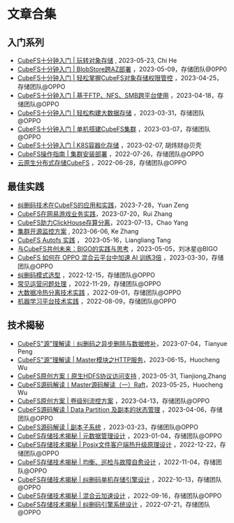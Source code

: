 # 文章合集

## 入门系列

- [CubeFS十分钟入门 | 玩转对象存储](https://mp.weixin.qq.com/s/DZ65u7MMZep5mM3wadrTYw) , 2023-05-23, Chi He
- [CubeFS十分钟入门 | BlobStore跨AZ部署](https://mp.weixin.qq.com/s/HEgeVRITyoMF93fm3mXmqA) ，2023-05-09，存储团队@0PP0
- [CubeFS十分钟入门 | 轻松掌握CubeFS对象存储权限管控](https://mp.weixin.qq.com/s/dJ2e5XDyVth3HL1UWR7fvw) ，2023-04-25，存储团队@OPPO
- [CubeFS十分钟入门 | 基于FTP、NFS、SMB跨平台使用](https://mp.weixin.qq.com/s/PyOwFzOSZK0pe6Xd0MnHJQ) ，2023-04-18，存储团队@OPPO
- [CubeFS十分钟入门 | 轻松构建大数据存储](https://mp.weixin.qq.com/s/MHSK4hG6omHajtrJcrjzvw) ，2023-03-31，存储团队@OPPO
- [CubeFS十分钟入门 | 单机搭建CubeFS集群](https://mp.weixin.qq.com/s/_-CcKBbNBRyR6mHkfNZIdw) ，2023-03-07，存储团队@OPPO
- [CubeFS十分钟入门 | K8S容器化存储](https://mp.weixin.qq.com/s/RgpunU_j2ggE679B5y0sbQ) ，2023-02-07, 胡炜财@贝壳
- [CubeFS操作指南 | 集群安装部署](https://mp.weixin.qq.com/s/B98CJ_gh-ViPlDKXkmptTA) ，2022-07-26，存储团队@OPPO
- [云原生分布式存储CubeFS](https://mp.weixin.qq.com/s/mhxODmVEkSLhH8EqgJzcuQ) ，2022-06-28，存储团队@OPPO

## 最佳实践

- [纠删码技术在CubeFS的应用和实践](https://mp.weixin.qq.com/s/6jzHhNE9L7YmLzbh-n89Og)，2023-7-28，Yuan Zeng
- [CubeFS在网易游戏业务实践](https://mp.weixin.qq.com/s/gSlvk3EnLfN2O6-PGID7JA)，2023-07-20，Rui Zhang
- [CubeFS助力ClickHouse存算分离](https://mp.weixin.qq.com/s/ZEzFzP4uWP3NhbCf0tnsjA)，2023-07-13，Chao Yang
- [集群开源监控方案](https://mp.weixin.qq.com/s/QtO-ORwdanATR9hXwp-YMQ) , 2023-06-06, Ke Zhang
- [CubeFS Autofs 实践](https://mp.weixin.qq.com/s/Y-M1K9_5NkJGQVPbJIpJyA) ， 2023-05-16，Liangliang Tang
- [与CubeFS共创未来：BIGO的实践与思考](https://mp.weixin.qq.com/s/X5c14U55O2g0bT3bxJWFbg) ，2023-05-05，刘冰星@BIGO
- [CubeFS 如何在 OPPO 混合云平台中加速 AI 训练3倍](https://mp.weixin.qq.com/s/9el9S66eDhqAKU2vvpJW3Q) ，2023-03-30，存储团队@OPPO
- [纠删码模式选型](https://mp.weixin.qq.com/s/v-fFJZtDY2_9loHWAnPXqA) ，2022-12-15，存储团队@OPPO
- [常见运营问题处理](https://mp.weixin.qq.com/s/cH9xw5sK80RIkkZWpyd4qA) ，2022-11-29，存储团队@OPPO
- [大数据冷热分离技术实践](https://mp.weixin.qq.com/s/F9_Ix1lkAfn0b05hoWlVwg) ，2022-09-01，存储团队@OPPO
- [机器学习平台技术实践](https://mp.weixin.qq.com/s/RB1iYn850vfnwE37-UDhdA) ，2022-08-09，存储团队@OPPO

## 技术揭秘

- [CubeFS"源"理解读｜纠删码之异步删除与数据修补](https://mp.weixin.qq.com/s/d3l3v2V5K-ifSDWdm9caTw)，2023-07-04，Tianyue Peng
- [CubeFS"源"理解读 | Master模块之HTTP服务](https://mp.weixin.qq.com/s/rqmdSs-w0qgE5Ual4KgpmQ)，2023-06-15，Huocheng Wu
- [CubeFS原创方案丨原生HDFS协议访问支持](https://mp.weixin.qq.com/s/vw9O9ssHIWDIozjYkoy8IA) , 2023-05-31, Tianjiong,Zhang
- [CubeFS源码解读丨Master源码解读（一）Raft](https://mp.weixin.qq.com/s/zSEvxZ2HCaEYvvfY5HdK3Q)，2023-05-25，Huocheng Wu
- [CubeFS原创方案 | 卷级别流控方案](https://mp.weixin.qq.com/s/ytBvK3MazOzm3uDtzRBwaw) ，2023-04-13，存储团队@OPPO
- [CubeFS源码解读 | Data Partition 及副本的状态管理](https://mp.weixin.qq.com/s/ICpXE3e1Vu497hmvUyzI5Q) ，2023-04-06，存储团队@OPPO
- [CubeFS源码解读 | 副本子系统](https://mp.weixin.qq.com/s/Ryw4BLlVoysX5jeNFLpdig) ，2023-03-23，存储团队@OPPO
- [CubeFS存储技术揭秘 | 元数据管理设计](https://mp.weixin.qq.com/s/_PwSANyJZZuFst1SOolNGQ) ，2023-01-04，存储团队@OPPO
- [CubeFS存储技术揭秘 | Posix文件客户端热升级原理设计](https://mp.weixin.qq.com/s/AUcOjcXOIs4ba1vvnu0-3Q) ，2022-12-22，存储团队@OPPO
- [CubeFS存储技术揭秘 | 均衡、巡检与故障自愈设计](https://mp.weixin.qq.com/s/CUfaEKUqvQ6UekcTDqkMqQ) ，2022-11-04，存储团队@OPPO
- [CubeFS存储技术揭秘 | 纠删码单机存储引擎设计](https://mp.weixin.qq.com/s/jCdvwueQrjeIbwAADzb_7Q) ，2022-10-13，存储团队@OPPO
- [CubeFS存储技术揭秘 | 混合云加速设计](https://mp.weixin.qq.com/s/kkUvZUMhg-qmy6Bw_RM2xw) ，2022-09-16，存储团队@OPPO
- [CubeFS存储技术揭秘 | 纠删码引擎系统设计](https://mp.weixin.qq.com/s/Bx2QM3p7Tz-2y6IGlXAdKA) ，2022-07-21，存储团队@OPPO

